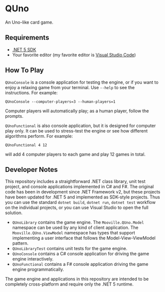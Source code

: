 # QUno

An Uno-like card game.

## Requirements

* [.NET 5 SDK](https://dotnet.microsoft.com/download)
* Your favorite editor (my favorite editor is [Visual Studio Code](https://code.visualstudio.com/))

## How To Play

`QUnoConsole` is a console application for testing the engine, or if you want to 
enjoy a relaxing game from your terminal. Use `--help` to see the instructions. For example:
```
QUnoConsole --computer-players=3 --human-players=1
```
Computer players will automatically play; as a human player, follow the prompts.

`QUnoFunctional` is also console application, but it is designed for computer play only. It can 
be used to stress-test the engine or see how different algorithms perform. For example:
```
QUnoFunctional 4 12
```
will add 4 computer players to each game and play 12 games in total.

## Developer Notes

This repository includes a straightforward .NET class library, unit test project, and 
console applications implemented in C# and F#. The original code has been in 
development since .NET Framework v2, but these projects have been updated for .NET 5 
and implemented as SDK-style projects. Thus you can use the standard `dotnet build`, 
`dotnet run`, `dotnet test` workflow on the individual projects, or you can use 
Visual Studio to open the full solution.

* `QUnoLibrary` contains the game engine. The `Mooville.QUno.Model` namespace can be used 
by any kind of client application. The `Mooville.QUno.ViewModel` namespace has types that 
support implementing a user interface that follows the Model-View-ViewModel pattern.
* `QUnoLibraryTest` contains unit tests for the game engine.
* `QUnoConsole` contains a C# console application for driving the game engine interactively.
* `QUnoFunctional` contains a F# console application driving the game engine programmatically.

The game engine and applications in this repository are intended to be completely cross-platform 
and require only the .NET 5 runtime.
